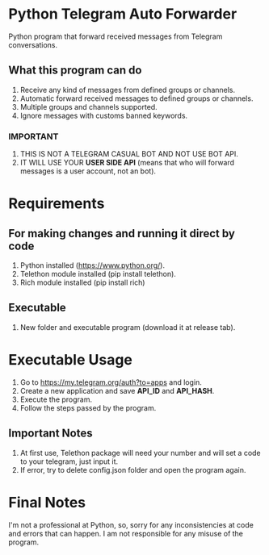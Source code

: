 # Python Telegram Auto Forwarder
Python program that forward received messages from Telegram conversations.

## What this program can do
  1. Receive any kind of messages from defined groups or channels.
  2. Automatic forward received messages to defined groups or channels.
  3. Multiple groups and channels supported.
  4. Ignore messages with customs banned keywords.

### IMPORTANT
  1. THIS IS NOT A TELEGRAM CASUAL BOT AND NOT USE BOT API.
  2. IT WILL USE YOUR **USER SIDE API** (means that who will forward messages is a user account, not an bot).

# Requirements

## For making changes and running it direct by code
  1. Python installed (https://www.python.org/).
  2. Telethon module installed (pip install telethon).
  3. Rich module installed (pip install rich)

## Executable
  1. New folder and executable program (download it at release tab).

# Executable Usage
  1. Go to https://my.telegram.org/auth?to=apps and login.
  2. Create a new application and save **API_ID** and **API_HASH**.
  3. Execute the program.
  4. Follow the steps passed by the program.

## Important Notes
  1. At first use, Telethon package will need your number and will set a code to your telegram, just input it.
  2. If error, try to delete config.json folder and open the program again.

# Final Notes
I'm not a professional at Python, so, sorry for any inconsistencies at code and errors that can happen.
I am not responsible for any misuse of the program.
